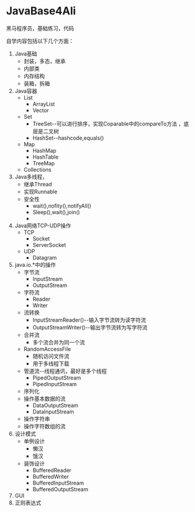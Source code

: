# JavaBase4Ali
黑马程序员，基础练习，代码

自学内容包括以下几个方面：

1. Java基础
	* 封装，多态，继承
	* 内部类
	* 内存结构
	* 装箱，拆箱
2. Java容器
	* List
		* ArrayList
		* Vector
	* Set 
		* TreeSet--可以进行排序，实现Coparable中的compareTo方法 ，底层是二叉树
		* HashSet--hashcode,equals()
	* Map
		* HashMap
		* HashTable
		* TreeMap
	* Collections
3. Java多线程，
	* 继承Thread
	* 实现Runnable
	* 安全性
		* wait(),nofity(),notifyAll()
		* Sleep(),wait(),join()
		* 
4. Java网络TCP-UDP操作
	* TCP
		* Socket
		* ServerSocket
	* UDP 
		* Datagram
5. java.io.*中的操作
	* 字节流
		* InputStream
		* OutputStream
	* 字符流
		* Reader
		* Writer
	* 流转换
		* InputStreamReader()--输入字节流转为读字符流
		* OutputStreamWriter()--输出字节流转为写字符流
	* 合并流
		* 多个流合并为同一个流
	* RandomAccessFile
		* 随机访问文件流
		* 用于多线程下载
	* 管道流--线程通讯，最好是多个线程
		* PipedOutputStream
		* PipedInputStream
	* 序列化
	* 操作基本数据的流
		* DataOutputStream
		* DataInputStream
	* 操作字符串
	* 操作字符数组的流
6. 设计模式
	* 单例设计
		* 懒汉
		* 饿汉
	* 装饰设计
		* BufferedReader
		* BufferedWriter
		* BufferedInputStream
		* BufferedOutputStream
7. GUI
8. 正则表达式